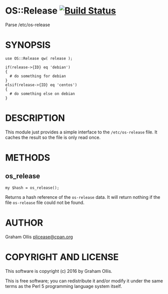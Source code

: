 # OS::Release [![Build Status](https://secure.travis-ci.org/plicease/OS-Release.png)](http://travis-ci.org/plicease/OS-Release)

Parse /etc/os-release

# SYNOPSIS

    use OS::Release qw( release );
    
    if(release->{ID} eq 'debian')
    {
      # do something for debian
    }
    elsif(release->{ID} eq 'centos')
    {
      # do something else on debian
    }

# DESCRIPTION

This module just provides a simple interface to the `/etc/os-release` file.  It caches the result
so the file is only read once.

# METHODS

## os\_release

    my $hash = os_release();

Returns a hash reference of the `os-release` data.  It will return nothing
if the file `os-release` file could not be found.

# AUTHOR

Graham Ollis <plicease@cpan.org>

# COPYRIGHT AND LICENSE

This software is copyright (c) 2016 by Graham Ollis.

This is free software; you can redistribute it and/or modify it under
the same terms as the Perl 5 programming language system itself.
